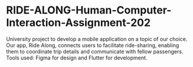 # RIDE-ALONG-Human-Computer-Interaction-Assignment-202
University project to develop a mobile application on a topic of our choice. Our app, Ride Along, connects users to facilitate ride-sharing, enabling them to coordinate trip details and communicate with fellow passengers. Tools used: Figma for design and Flutter for development.
